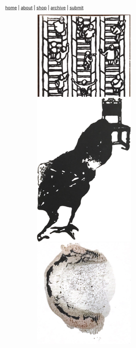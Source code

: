 [home](index.md) | [about](about.md)  |  [shop](shop.md)  |  [archive](archive.md)  |  [submit](submit.md)

<p align="center">
  <a href="issuesix.md">
    <img src="issuesix.jpeg" alt="Issue Six" width="300"/>
  </a>
  <a href="issuefive.md">
    <img src="issuefive.jpeg" alt="Issue Five" width="300"/>
  </a>
  <a href="issuefour.md">
    <img src="issuefour.jpeg" alt="Issue Four" width="300"/>
  </a>
</p>

